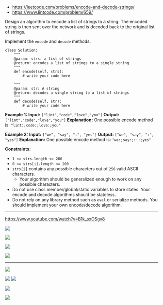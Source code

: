 - https://leetcode.com/problems/encode-and-decode-strings/
- https://www.lintcode.com/problem/659/

Design an algorithm to encode a list of strings to a string. The encoded string is then sent over the network and is decoded back to the original list of strings.

Implement the `encode` and `decode` methods.


```
class Solution:
    """
    @param: strs: a list of strings
    @return: encodes a list of strings to a single string.
    """
    def encode(self, strs):
        # write your code here

    """
    @param: str: A string
    @return: decodes a single string to a list of strings
    """
    def decode(self, str):
        # write your code here
```


**Example 1:**
**Input:** `["lint","code","love","you"]`
**Output:** `["lint","code","love","you"]`
**Explanation:** One possible encode method is: `"lint:;code:;love:;you"`

**Example 2:**
**Input:** `["we", "say", ":", "yes"]`
**Output:** `["we", "say", ":", "yes"]`
**Explanation:** One possible encode method is: `"we:;say:;:::;yes"`


**Constraints:**
- `1 <= strs.length <= 200`
- `0 <= strs[i].length <= 200`
- `strs[i]` contains any possible characters out of `256` valid ASCII characters.
	- Your algorithm should be generalized enough to work on any possible characters.
- Do not use class member/global/static variables to store states. Your encode and decode algorithms should be stateless.
- Do not rely on any library method such as `eval` or serialize methods. You should implement your own encode/decode algorithm.


---

https://www.youtube.com/watch?v=B1k_sxOSgv8


![](../../!assets/attachments/Pasted%20image%2020240225114549.png)

![](../../!assets/attachments/Pasted%20image%2020240225114535.png)

![](../../!assets/attachments/Pasted%20image%2020240225114607.png)


![](../../!assets/attachments/Pasted%20image%2020240225114623.png)


---


![](../../!assets/attachments/Pasted%20image%2020240225120902.png)


![](../../!assets/attachments/Pasted%20image%2020240225121241.png)
![](../../!assets/attachments/Pasted%20image%2020240225121249.png)




![](../../!assets/attachments/Pasted%20image%2020240225121322.png)

![](../../!assets/attachments/Pasted%20image%2020240225121347.png)
